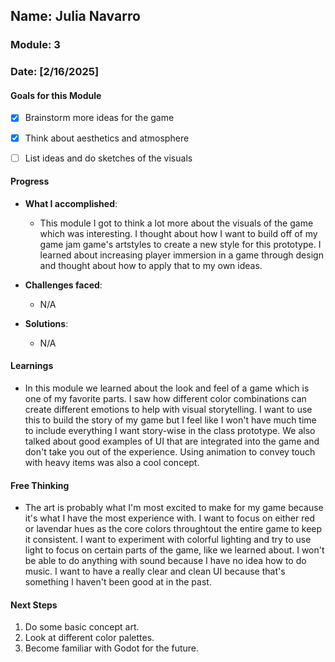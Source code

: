 
## Name: Julia Navarro
### Module: 3


### Date: [2/16/2025]

#### Goals for this Module

- [X] Brainstorm more ideas for the game
- [X] Think about aesthetics and atmosphere
- [ ] List ideas and do sketches of the visuals


#### Progress
- **What I accomplished**:
  - This module I got to think a lot more about the visuals of the game which was interesting. I thought about how I want to build off of my game jam game's artstyles to create a new style for this prototype. I learned about increasing player immersion in a game through design and thought about how to apply that to my own ideas.

- **Challenges faced**:
  - N/A
- **Solutions**:
  - N/A

#### Learnings
-  In this module we learned about the look and feel of a game which is one of my favorite parts. I saw how different color combinations can create different emotions to help with visual storytelling. I want to use this to build the story of my game but I feel like I won't have much time to include everything I want story-wise in the class prototype. We also talked about good examples of UI that are integrated into the game and don't take you out of the experience. Using animation to convey touch with heavy items was also a cool concept. 
#### Free Thinking
-  The art is probably what I'm most excited to make for my game because it's what I have the most experience with. I want to focus on either red or lavendar hues as the core colors throughtout the entire game to keep it consistent. I want to experiment with colorful lighting and try to use light to focus on certain parts of the game, like we learned about. I won't be able to do anything with sound because I have no idea how to do music. I want to have a really clear and clean UI because that's something I haven't been good at in the past.

#### Next Steps
1. Do some basic concept art.
2. Look at different color palettes.
3. Become familiar with Godot for the future.
